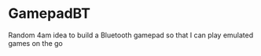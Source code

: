 # GamepadBT
Random 4am idea to build a Bluetooth gamepad so that I can play emulated games on the go

